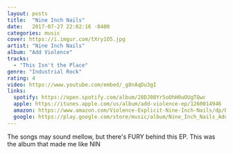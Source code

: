 ```yaml
---
layout: posts
title:  "Nine Inch Nails"
date:   2017-07-27 22:02:16 -0400
categories: music
cover: https://i.imgur.com/tXry1O5.jpg
artist: "Nine Inch Nails"
album: "Add Violence"
tracks:
  - "This Isn't the Place"
genre: "Industrial Rock"
rating: 4
video: https://www.youtube.com/embed/_g8nAqDu3gI
links:
  spotify: https://open.spotify.com/album/28DJ00Yr5oOhH0uOUgTQwc
  apple: https://itunes.apple.com/us/album/add-violence-ep/1260014946
  amazon: https://www.amazon.com/Violence-Explicit-Nine-Inch-Nails/dp/B0743LNSXN/
  google: https://play.google.com/store/music/album/Nine_Inch_Nails_Add_Violence?id=Btoiajslwe75ynlk4ajhyo5dnpa&hl=en
---
```


The songs may sound mellow, but there's FURY behind this EP.  This was the album that made me like NIN


